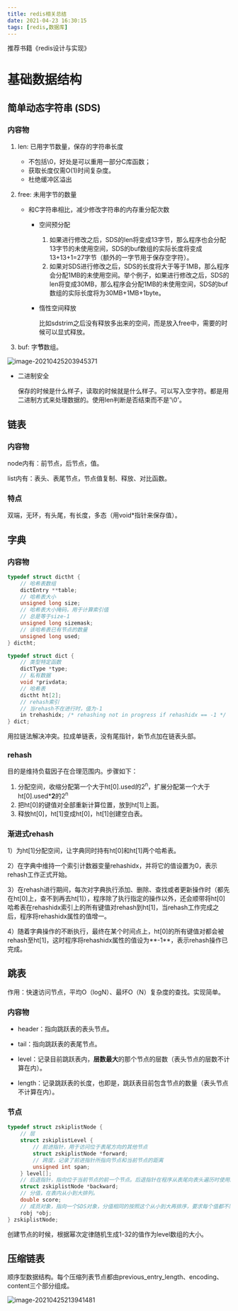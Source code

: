 ```yaml
---
title: redis相关总结
date: 2021-04-23 16:30:15
tags: [redis,数据库]
---
```


推荐书籍《redis设计与实现》

# 基础数据结构

## 简单动态字符串 (SDS)

### 内容物

1. len: 已用字节数量，保存的字符串长度
   - 不包括\0，好处是可以重用一部分C库函数；
   - 获取长度仅需O(1)时间复杂度。
   - 杜绝缓冲区溢出
2. free: 未用字节的数量
   - 和C字符串相比，减少修改字符串的内存重分配次数
     - 空间预分配
       1. 如果进行修改之后，SDS的len将变成13字节，那么程序也会分配13字节的未使用空间，SDS的buf数组的实际长度将变成13+13+1=27字节（额外的一字节用于保存空字符）。
       2. 如果对SDS进行修改之后，SDS的长度将大于等于1MB，那么程序会分配1MB的未使用空间。举个例子，如果进行修改之后，SDS的len将变成30MB，那么程序会分配1MB的未使用空间，SDS的buf数组的实际长度将为30MB+1MB+1byte。
       
     - 惰性空间释放
     
       比如sdstrim之后没有释放多出来的空间，而是放入free中，需要的时候可以显式释放。
   
3. buf: 字**节**数组。

![image-20210425203945371](https://i.loli.net/2021/04/25/X6ziVAC1HeNjd3P.png)

   - 二进制安全

     保存的时候是什么样子，读取的时候就是什么样子。可以写入空字符。都是用二进制方式来处理数据的。使用len判断是否结束而不是'\0'。

## 链表

### 内容物

node内有：前节点，后节点，值。

list内有：表头、表尾节点，节点值复制、释放、对比函数。

### 特点

双端，无环，有头尾，有长度，多态（用void*指针来保存值）。

## 字典

### 内容物

```C
typedef struct dictht {
    // 哈希表数组
    dictEntry **table;
    // 哈希表大小
    unsigned long size;
    // 哈希表大小掩码，用于计算索引值
    // 总是等于size-1
    unsigned long sizemask;
    // 该哈希表已有节点的数量
    unsigned long used;
} dictht;

typedef struct dict {
    // 类型特定函数
    dictType *type;
    // 私有数据
    void *privdata;
    // 哈希表
    dictht ht[2];
    // rehash索引
    // 当rehash不在进行时，值为-1
    in trehashidx; /* rehashing not in progress if rehashidx == -1 */
} dict;

```

用拉链法解决冲突。拉成单链表，没有尾指针，新节点加在链表头部。

### rehash

目的是维持负载因子在合理范围内。步骤如下：

1. 分配空间，收缩分配第一个大于ht[0].used的2<sup>n</sup>，扩展分配第一个大于ht[0].used***2**的2<sup>n</sup>
2. 把ht[0]的键值对全部重新计算位置，放到ht[1]上面。
3. 释放ht[0]，ht[1]变成ht[0]，ht[1]创建空白表。

### 渐进式rehash

1）为ht[1]分配空间，让字典同时持有ht[0]和ht[1]两个哈希表。

2）在字典中维持一个索引计数器变量rehashidx，并将它的值设置为0，表示rehash工作正式开始。

3）在rehash进行期间，每次对字典执行添加、删除、查找或者更新操作时（都先在ht[0]上，查不到再去ht[1]），程序除了执行指定的操作以外，还会顺带将ht[0]哈希表在rehashidx索引上的所有键值对rehash到ht[1]，当rehash工作完成之后，程序将rehashidx属性的值增一。

4）随着字典操作的不断执行，最终在某个时间点上，ht[0]的所有键值对都会被rehash至ht[1]，这时程序将rehashidx属性的值设为**-1**，表示rehash操作已完成。

## 跳表

作用：快速访问节点，平均O（logN）、最坏O（N）复杂度的查找。实现简单。

### 内容物

- header：指向跳跃表的表头节点。

- tail：指向跳跃表的表尾节点。

- level：记录目前跳跃表内，**层数最大**的那个节点的层数（表头节点的层数不计算在内）。

- length：记录跳跃表的长度，也即是，跳跃表目前包含节点的数量（表头节点不计算在内）。

### 节点

```c
typedef struct zskiplistNode {
    // 层
    struct zskiplistLevel {
        // 前进指针，用于访问位于表尾方向的其他节点
        struct zskiplistNode *forward;
        // 跨度，记录了前进指针所指向节点和当前节点的距离
        unsigned int span;
    } level[];
    // 后退指针，指向位于当前节点的前一个节点。后退指针在程序从表尾向表头遍历时使用。
    struct zskiplistNode *backward;
    // 分值，在表内从小到大排列。
    double score;
    // 成员对象，指向一个SDS对象，分值相同的按照这个从小到大再排序，要求每个值都不同。
    robj *obj;
} zskiplistNode;
```

创建节点的时候，根据幂次定律随机生成1-32的值作为level数组的大小。

## 压缩链表

顺序型数据结构。每个压缩列表节点都由previous_entry_length、encoding、content三个部分组成。

![image-20210425213941481](https://i.loli.net/2021/04/25/WYsTn6CmLucepGw.png)